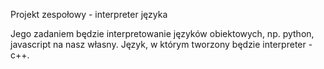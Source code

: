 Projekt zespołowy - interpreter języka

Jego zadaniem będzie interpretowanie języków obiektowych, np. python, javascript na nasz własny.
Język, w którym tworzony będzie interpreter - c++.
